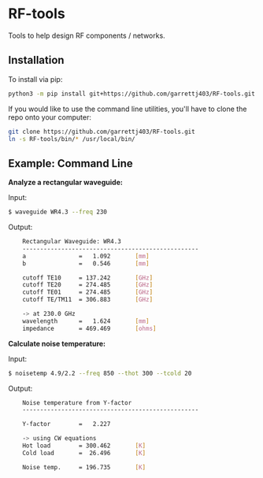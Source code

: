 RF-tools
========

Tools to help design RF components / networks.

Installation
------------

To install via pip:

```bash
python3 -m pip install git+https://github.com/garrettj403/RF-tools.git
```

If you would like to use the command line utilities, you'll have to clone the repo onto your computer:

```bash
git clone https://github.com/garrettj403/RF-tools.git
ln -s RF-tools/bin/* /usr/local/bin/
```

Example: Command Line
---------------------

**Analyze a rectangular waveguide:**

Input:
```bash
$ waveguide WR4.3 --freq 230
```
Output:
```bash
    Rectangular Waveguide: WR4.3
    --------------------------------------------------
    a               =   1.092       [mm]
    b               =   0.546       [mm]

    cutoff TE10     = 137.242       [GHz]
    cutoff TE20     = 274.485       [GHz]
    cutoff TE01     = 274.485       [GHz]
    cutoff TE/TM11  = 306.883       [GHz]

    -> at 230.0 GHz
    wavelength      =   1.624       [mm]
    impedance       = 469.469       [ohms]
```

**Calculate noise temperature:**

Input:
```bash
$ noisetemp 4.9/2.2 --freq 850 --thot 300 --tcold 20
```
Output:
```bash
    Noise temperature from Y-factor
    --------------------------------------------------

    Y-factor        =   2.227

    -> using CW equations
    Hot load        = 300.462       [K]
    Cold load       =  26.496       [K]

    Noise temp.     = 196.735       [K]
```

